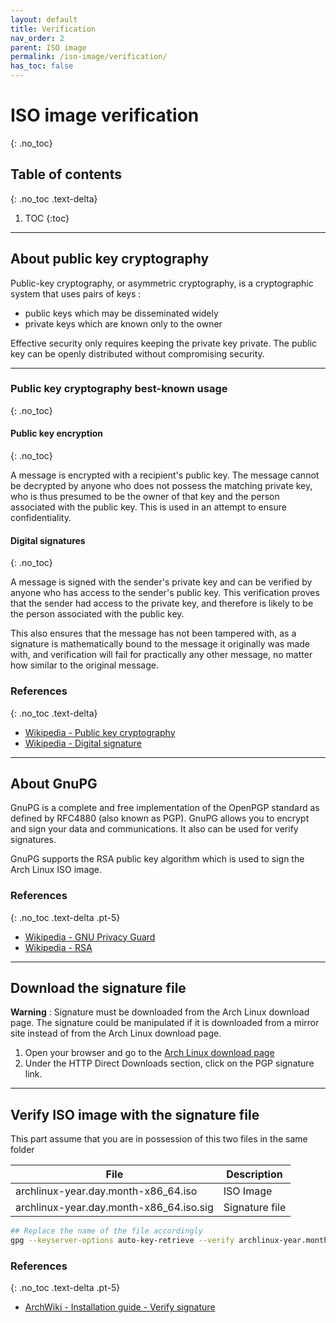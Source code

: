 ```yaml
---
layout: default
title: Verification
nav_order: 2
parent: ISO image
permalink: /iso-image/verification/
has_toc: false
---
```


# ISO image verification
{: .no_toc}

## Table of contents
{: .no_toc .text-delta}

1. TOC
{:toc}

---

## About public key cryptography

Public-key cryptography, or asymmetric cryptography, is a cryptographic system that uses pairs of keys :

- public keys which may be disseminated widely
- private keys which are known only to the owner

Effective security only requires keeping the private key private. The public key can be openly distributed without compromising security.

---

### Public key cryptography best-known usage
{: .no_toc}

#### Public key encryption
{: .no_toc}

A message is encrypted with a recipient's public key. The message cannot be decrypted by anyone who does not possess the matching private key, who is thus presumed to be the owner of that key and the person associated with the public key. This is used in an attempt to ensure confidentiality.

#### Digital signatures
{: .no_toc}

A message is signed with the sender's private key and can be verified by anyone who has access to the sender's public key. This verification proves that the sender had access to the private key, and therefore is likely to be the person associated with the public key.

This also ensures that the message has not been tampered with, as a signature is mathematically bound to the message it originally was made with, and verification will fail for practically any other message, no matter how similar to the original message.

### References
{: .no_toc .text-delta}

- [Wikipedia - Public key cryptography](https://en.wikipedia.org/wiki/Public-key_cryptography)
- [Wikipedia - Digital signature](https://en.wikipedia.org/wiki/Digital_signature)

---

## About GnuPG

GnuPG is a complete and free implementation of the OpenPGP standard as defined by RFC4880 (also known as PGP). GnuPG allows you to encrypt and sign your data and communications. It also can be used for verify signatures.

GnuPG supports the RSA public key algorithm which is used to sign the Arch Linux ISO image.

### References
{: .no_toc .text-delta .pt-5}

- [Wikipedia - GNU Privacy Guard](https://en.wikipedia.org/wiki/GNU_Privacy_Guard)
- [Wikipedia - RSA](https://en.wikipedia.org/wiki/RSA_(cryptosystem))

---

## Download the signature file

**Warning** : Signature must be downloaded from the Arch Linux download page. The signature could be manipulated if it is downloaded from a mirror site instead of from the Arch Linux download page.

1. Open your browser and go to the [Arch Linux download page](https://www.archlinux.org/download/)
1. Under the HTTP Direct Downloads section, click on the PGP signature link.

---

## Verify ISO image with the signature file

This part assume that you are in possession of this two files in the same folder

| File                                    | Description    |
| --------------------------------------- | -------------- |
| archlinux-year.day.month-x86_64.iso     | ISO Image      |
| archlinux-year.day.month-x86_64.iso.sig | Signature file |

```bash
## Replace the name of the file accordingly
gpg --keyserver-options auto-key-retrieve --verify archlinux-year.month.day-x86_64.iso.sig
```

### References
{: .no_toc .text-delta .pt-5}

- [ArchWiki - Installation guide - Verify signature](https://wiki.archlinux.org/index.php/Installation_guide#Verify_signature)
